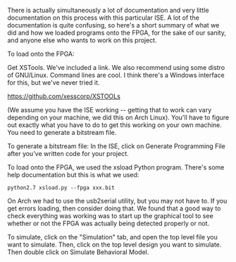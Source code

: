 There is actually simultaneously a lot of documentation and very little documentation on this process with this particular ISE. A lot of the documentation is quite confusing, so here's a short summary of what we did and how we loaded programs onto the FPGA, for the sake of our sanity, and anyone else who wants to work on this project.


To load onto the FPGA:

Get XSTools. We've included a link. We also recommend using some distro of GNU/Linux. Command lines are cool. I think there's a Windows interface for this, but we've never tried it.

https://github.com/xesscorp/XSTOOLs

(We assume you have the ISE working -- getting that to work can vary depending on your machine, we did this on Arch Linux). You'll have to figure out exactly what you have to do to get this working on your own machine. You need to generate a bitstream file.

To generate a bitstream file:
In the ISE, click on Generate Programming File after you've written code for your project.

To load onto the FPGA, we used the xsload Python program. There's some help documentation but this is what we used:

```
python2.7 xsload.py --fpga xxx.bit
```
On Arch we had to use the usb2serial utility, but you may not have to. If you get errors loading, then consider doing that. We found that a good way to check everything was working was to start up the graphical tool to see whether or not the FPGA was actually being detected properly or not.

To simulate, click on the "Simulation" tab, and open the top level file you want to simulate. Then, click on the top level design you want to simulate. Then double click on Simulate Behavioral Model.
